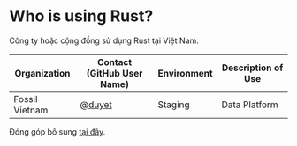# Who is using Rust?

Công ty hoặc cộng đồng sử dụng Rust tại Việt Nam.

| Organization   | Contact (GitHub User Name)          | Environment | Description of Use |
| -------------  | ----------------------------------- | ----------- | ------------------ |
| Fossil Vietnam | [@duyet](https://github.com/duyet)  | Staging     | Data Platform      |

Đóng góp bổ sung [tại đây].

[tại đây]: https://github.com/rust-tieng-viet/rust-tieng-viet.github.io/edit/main/src/who-is-using.md
